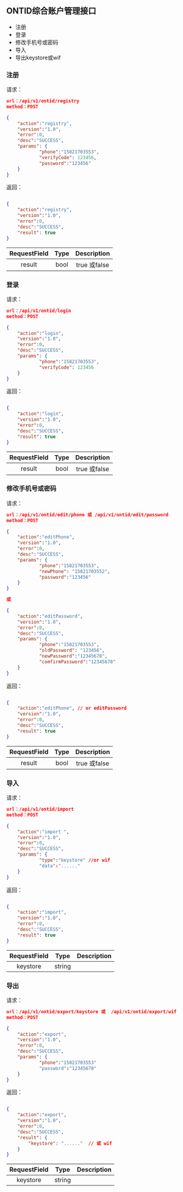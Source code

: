## ONTID综合账户管理接口

* 注册
* 登录
* 修改手机号或密码
* 导入
* 导出keystore或wif

### 注册
请求：

```json
url：/api/v1/ontid/registry
method：POST

{
	"action":"registry",
	"version":"1.0",
	"error":0,
	"desc":"SUCCESS",
	"params": {
			"phone":"15821703553",
			"verifyCode": 123456,
			"password":"123456"
	}
}

```

返回：
```json

{
	"action":"registry",
	"version":"1.0",
	"error":0,
	"desc":"SUCCESS",
	"result": true
}
```

| RequestField|     Type |   Description   | 
| :--------------: | :--------:| :------: |
|    result|   bool|   true 或false  |


### 登录
请求：

```json
url：/api/v1/ontid/login
method：POST

{
	"action":"login",
	"version":"1.0",
	"error":0,
	"desc":"SUCCESS",
	"params": {
			"phone":"15821703553",
			"verifyCode": 123456
	}
}

```

返回：
```json

{
	"action":"login",
	"version":"1.0",
	"error":0,
	"desc":"SUCCESS",
	"result": true
}
```

| RequestField|     Type |   Description   | 
| :--------------: | :--------:| :------: |
|    result|   bool|   true 或false  |



### 修改手机号或密码

请求：

```json
url：/api/v1/ontid/edit/phone 或 /api/v1/ontid/edit/password
method：POST

{
	"action":"editPhone", 
	"version":"1.0",
	"error":0,
	"desc":"SUCCESS",
	"params": {
			"phone":"15821703553",
			"newPhone": "15821703552",
			"password":"123456"
	}
}

或

{
	"action":"editPassword", 
	"version":"1.0",
	"error":0,
	"desc":"SUCCESS",
	"params": {
			"phone":"15821703553",
			"oldPassword": "123456",
			"newPassword":"12345678",
			"comfirmPassword":"12345678"
	}
}
```

返回：
```json

{
	"action":"editPhone", // or editPassword
	"version":"1.0",
	"error":0,
	"desc":"SUCCESS",
	"result": true
}
```

| RequestField|     Type |   Description   | 
| :--------------: | :--------:| :------: |
|    result|   bool|   true 或false  |


### 导入

请求：
```json
url：/api/v1/ontid/import 
method：POST

{
	"action":"import ", 
	"version":"1.0",
	"error":0,
	"desc":"SUCCESS",
	"params": {
			"type":"keystore" //or wif
			"data":"......"
	}
}

```

返回：
```json

{
	"action":"import",
	"version":"1.0",
	"error":0,
	"desc":"SUCCESS",
	"result": true
}
```

| RequestField|     Type |   Description   | 
| :--------------: | :--------:| :------: |
|    keystore|   string|     |


### 导出

请求：
```json
url：/api/v1/ontid/export/keystore 或  /api/v1/ontid/export/wif
method：POST

{
	"action":"export", 
	"version":"1.0",
	"error":0,
	"desc":"SUCCESS",
	"params": {
			"phone":"15821703553"
			"password":"12345678"
	}
}

```

返回：
```json

{
	"action":"export",
	"version":"1.0",
	"error":0,
	"desc":"SUCCESS",
	"result": {
        "keystore": "......"  // 或 wif
    }
}
```

| RequestField|     Type |   Description   | 
| :--------------: | :--------:| :------: |
|    keystore|   string|     |


